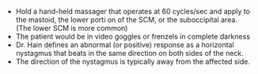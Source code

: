- Hold a hand-held massager that operates at 60 cycles/sec and apply to the mastoid, the lower porti on of the SCM, or the suboccipital area. (The lower SCM is more common)
- The patient would be in video goggles or frenzels in complete darkness
- Dr. Hain defines an abnormal (or positive) response as a horizontal nystagmus that beats in the same direction on both sides of the neck.
- The direction of the nystagmus is typically away from the affected side.